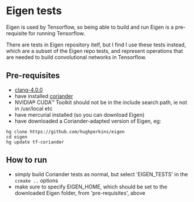 # Eigen tests

Eigen is used by Tensorflow, so being able to build and run Eigen is a pre-requisite for running Tensorflow.

There are tests in Eigen repository itelf, but I find I use these tests instead, which are a subset of the Eigen repo tests,
and represent operations that are needed to build convolutional networks in Tensorflow.

## Pre-requisites

- [clang-4.0.0](http://releases.llvm.org/download.html#4.0.0)
- have installed [coriander](https://github.com/hughperkins/coriander)
- NVIDIA® CUDA™ Toolkit should not be in the include search path, ie not in /usr/local etc
- have mercurial installed (so you can download Eigen)
- have downloaded a Coriander-adapted version of Eigen, eg:
```
hg clone https://github.com/hughperkins/eigen
cd eigen
hg update tf-coriander
```

## How to run

- simply build Coriander tests as normal, but select 'EIGEN_TESTS' in the `ccmake ..` options
- make sure to specify EIGEN_HOME, which should be set to the downloaded Eigen folder, from 'pre-requisites', above
